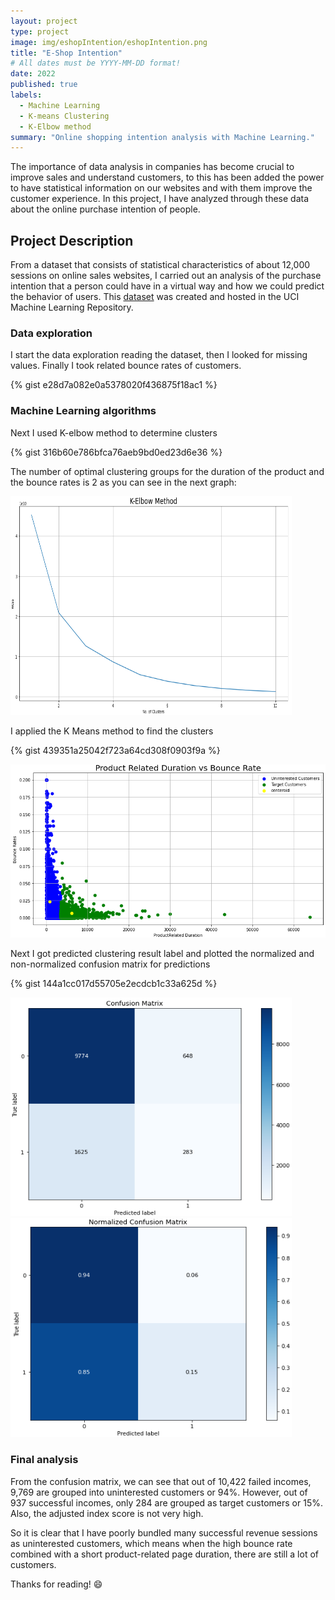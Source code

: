 ```yaml
---
layout: project
type: project
image: img/eshopIntention/eshopIntention.png
title: "E-Shop Intention"
# All dates must be YYYY-MM-DD format!
date: 2022
published: true
labels:
  - Machine Learning
  - K-means Clustering
  - K-Elbow method
summary: "Online shopping intention analysis with Machine Learning."
---
```


The importance of data analysis in companies has become crucial to improve sales and understand customers, to this has been added the power to have statistical information on our websites and with them improve the customer experience. In this project, I have analyzed through these data about the online purchase intention of people.

## Project Description

From a dataset that consists of statistical characteristics of about 12,000 sessions on online sales websites, I carried out an analysis of the purchase intention that a person could have in a virtual way and how we could predict the behavior of users. This [dataset](https://archive.ics.uci.edu/ml/datasets/Online+Shoppers+Purchasing+Intention+Dataset) was created and hosted in the UCI Machine Learning Repository.

### Data exploration
I start the data exploration reading the dataset, then I looked for missing values. Finally I took related bounce rates of customers.

{% gist e28d7a082e0a5378020f436875f18ac1 %}

### Machine Learning algorithms

Next I used K-elbow method to determine clusters

{% gist 316b60e786bfca76aeb9bd0ed23d6e36 %}

The number of optimal clustering groups for the duration of the product and the bounce rates is 2 as you can see in the next graph:

<img class="img-fluid" width="450" height="350" src="../img/eshopIntention/elbow.png">

I applied the K Means method to find the clusters

{% gist 439351a25042f723a64cd308f0903f9a %}

<img class="img-fluid" src="../img/eshopIntention/cluster.png">

Next I got predicted clustering result label and plotted the normalized and non-normalized confusion matrix for predictions

{% gist 144a1cc017d55705e2ecdcb1c33a625d %}

<img class="img-fluid" width="450" height="350" src="../img/eshopIntention/confusion.png">

<img class="img-fluid" width="450" height="350" src="../img/eshopIntention/confusion_n.png">

### Final analysis

From the confusion matrix, we can see that out of 10,422 failed incomes, 9,769 are grouped into uninterested customers or 94%. However, out of 937 successful incomes, only 284 are grouped as target customers or 15%. Also, the adjusted index score is not very high.

So it is clear that I have poorly bundled many successful revenue sessions as uninterested customers, which means when the high bounce rate combined with a short product-related page duration, there are still a lot of customers. 

Thanks for reading! 😄
